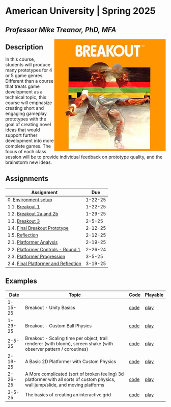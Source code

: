# American University | Spring 2025
## *Professor Mike Treanor, PhD, MFA*

<img src="./assignments/images/breakout.jpg" alt="Breakout 2600 box art" align="right" width="350">

## Description
In this course, students will produce many prototypes for 4 or 5 game genres. Different than a course that treats game development as a technical topic, this course will emphasize creating short and engaging gameplay prototypes with the goal of creating novel ideas that would support further development into more complete games. The focus of each class session will be to provide individual feedback on prototype quality, and the brainstorm new ideas.

## Assignments

| Assignment | Due |
| --- | --- |
| 0. [Environment setup](./assignments/setup.html) | 1-22-25 |
| 1.1. [Breakout 1](https://mtreanor.com/game615-spring2025/assignments/breakout.html#breakout-1) | 1-22-25 |
| 1.2. [Breakout 2a and 2b](https://mtreanor.com/game615-spring2025/assignments/breakout.html#breakout-2a-and-breakout-2b) | 1-29-25 |
| 1.3. [Breakout 3](https://mtreanor.com/game615-spring2025/assignments/breakout.html#breakout-3) | 2-5-25 |
| 1.4. [Final Breakout Prototype](https://mtreanor.com/game615-spring2025/assignments/breakout.html#final-prototype) | 2-12-25 |
| 1.5. [Reflection](https://mtreanor.com/game615-spring2025/assignments/breakout.html#reflection) | 2-12-25 |
| 2.1. [Platformer Analysis](https://mtreanor.com/game615-spring2025/assignments/platformer.html#platformer-analysis) | 2-19-25 |
| 2.2. [Platformer Controls - Round 1](https://mtreanor.com/game615-spring2025/assignments/platformer.html#platformer-controls---round-1) | 2-26-24 |
| 2.3. [Platformer Progression](https://mtreanor.com/game615-spring2025/assignments/platformer.html#platformer-progression) | 3-5-25 |
| 2.4. [Final Platformer and Reflection](https://mtreanor.com/game615-spring2025/assignments/platformer.html#final-platformer-and-reflection) | 3-19-25 |

## Examples

| Date | Topic | Code | Playable |
| --- | --- | --- | --- |
| 1-15-25 | Breakout - Unity Basics | [code](https://github.com/mtreanor/game615-spring2025/tree/main/examples/breakout/Assets/BallScriptRB.cs) | [play](./prototypes/breakout/) |
| 1-29-25 | Breakout - Custom Ball Physics | [code](https://github.com/mtreanor/game615-spring2025/tree/main/examples/breakout/Assets/BallPhysics.cs) | [play](./prototypes/breakout-physics/) |
| 2-5-25 | Breakout - Scaling time per object, trail renderer (with bloom), screen shake (with observer pattern / coroutines)  | [code](https://github.com/mtreanor/game615-spring2025/tree/main/examples/breakout/Assets/BallPhysics.cs) | [play](./prototypes/breakout-effects/) |
| 2-19-25 | A Basic 2D Platformer with Custom Physics | [code](https://github.com/mtreanor/game615-spring2025/tree/main/examples/platformer/Assets/PlatformerPlayerController.cs) | [play](./prototypes/platformer-1/) |
| 2-26-25 | A More complicated (sort of broken feeling) 3d platformer with all sorts of custom physics, wall jump/slide, and moving platforms | [code](https://github.com/mtreanor/game615-spring2025/blob/main/examples/breakout/Assets/PlayerController.cs) | [play](./prototypes/platformer-2/) |
| 3-5-25 | The basics of creating an interactive grid | [code](https://github.com/mtreanor/game615-spring2025/blob/main/examples/simulation/Assets/GridManager.cs) | [play](./prototypes/grid-1/) |